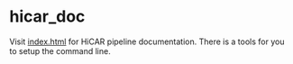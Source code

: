 # hicar_doc

Visit [index.html](https://jianhong.github.io/hicar_doc) for HiCAR pipeline documentation.
There is a tools for you to setup the command line.
